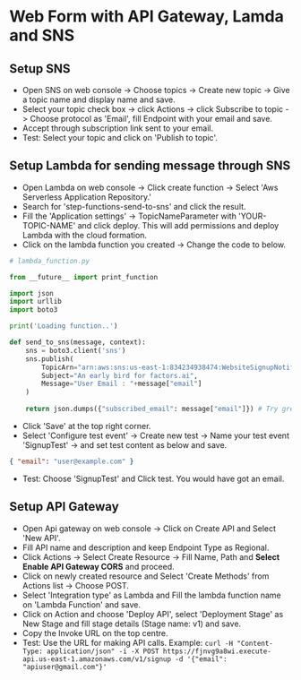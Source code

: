 # Web Form with API Gateway, Lamda and SNS

## Setup SNS
* Open SNS on web console -> Choose topics -> Create new topic -> Give a topic name and display name and save.
* Select your topic check box -> click Actions -> click Subscribe to topic -> Choose protocol as 'Email', fill Endpoint with your email and save.
* Accept through subscription link sent to your email.
* Test: Select your topic and click on 'Publish to topic'.

## Setup Lambda for sending message through SNS
* Open Lambda on web console -> Click create function -> Select 'Aws Serverless Application Repository.'
* Search for 'step-functions-send-to-sns' and click the result.
* Fill the 'Application settings' ->  TopicNameParameter with 'YOUR-TOPIC-NAME' and click deploy. This will add permissions and deploy Lambda with the cloud formation.
* Click on the lambda function you created -> Change the code to below.

```python
# lambda_function.py

from __future__ import print_function

import json
import urllib
import boto3

print('Loading function..')

def send_to_sns(message, context):
    sns = boto3.client('sns')
    sns.publish(
        TopicArn="arn:aws:sns:us-east-1:834234938474:WebsiteSignupNotification",
        Subject="An early bird for factors.ai",
        Message="User Email : "+message["email"]
    )
    
    return json.dumps({"subscribed_email": message["email"]}) # Try greping email from log.

```

* Click 'Save' at the top right corner.
* Select 'Configure test event' -> Create new test -> Name your test event 'SignupTest' -> and set test content as below and save.

```json
{ "email": "user@example.com" }
```
* Test: Choose 'SignupTest' and Click test. You would have got an email.

## Setup API Gateway
* Open Api gateway on web console  -> Click on Create API and Select 'New API'.
* Fill API name and description and keep Endpoint Type as Regional.
* Click Actions -> Select Create Resource -> Fill Name, Path and **Select Enable API Gateway CORS** and proceed.
* Click on newly created resource and Select 'Create Methods' from Actions list -> Choose POST.
* Select 'Integration type' as Lambda and Fill the lambda function name on 'Lambda Function' and save.
* Click on Action and choose 'Deploy API', select 'Deployment Stage' as New Stage and fill stage details (Stage name: v1) and save.
* Copy the Invoke URL on the top centre.
* Test: Use the URL for making API calls. Example: `curl -H "Content-Type: application/json" -i -X POST https://fjnvg9a8wi.execute-api.us-east-1.amazonaws.com/v1/signup -d '{"email": "apiuser@gmail.com"}'`




